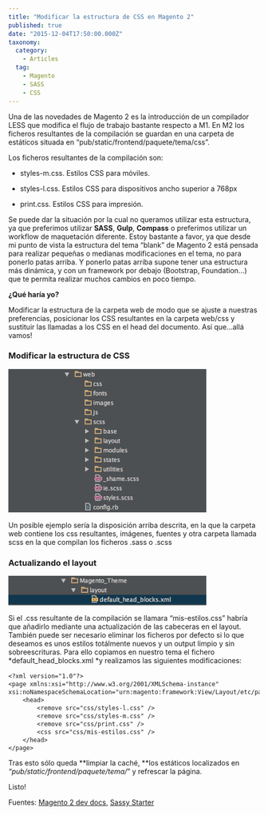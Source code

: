 ```yaml
---
title: "Modificar la estructura de CSS en Magento 2"
published: true
date: "2015-12-04T17:50:00.000Z"
taxonomy:
  category:
    - Articles
  tag:
    - Magento
    - SASS
    - CSS
---
```


Una de las novedades de Magento 2 es la introducción de un compilador LESS que modifica el flujo de trabajo bastante respecto a M1. En M2 los ficheros resultantes de la compilación se guardan en una carpeta de estáticos situada en “pub/static/frontend/paquete/tema/css”.

Los ficheros resultantes de la compilación son:

- styles-m.css. Estilos CSS para móviles.

- styles-l.css. Estilos CSS para dispositivos ancho superior a 768px

- print.css. Estilos CSS para impresión.

Se puede dar la situación por la cual no queramos utilizar esta estructura, ya que preferimos utilizar **SASS**, **Gulp**, **Compass** o preferimos utilizar un workflow de maquetación diferente. Estoy bastante a favor, ya que desde mi punto de vista la estructura del tema “blank” de Magento 2 está pensada para realizar pequeñas o medianas modificaciones en el tema, no para ponerlo patas arriba. Y ponerlo patas arriba supone tener una estructura más dinámica, y con un framework por debajo (Bootstrap, Foundation…) que te permita realizar muchos cambios en poco tiempo.

**¿Qué haría yo?**

Modificar la estructura de la carpeta web de modo que se ajuste a nuestras preferencias, posicionar los CSS resultantes en la carpeta web/css y sustituir las llamadas a los CSS en el head del documento. Así que…allá vamos!

### Modificar la estructura de CSS

![](1*XHrY8Uu60Vzu5sDY43mzmg.png)

Un posible ejemplo sería la disposición arriba descrita, en la que la carpeta web contiene los css resultantes, imágenes, fuentes y otra carpeta llamada scss en la que compilan los ficheros .sass o .scss

### Actualizando el layout

![](1*HkIZbcs5TdbVLxCAIYeSpQ.png)

Si el .css resultante de la compilación se llamara “mis-estilos.css” habría que añadirlo mediante una actualización de las cabeceras en el layout. También puede ser necesario eliminar los ficheros por defecto si lo que deseamos es unos estilos totálmente nuevos y un output limpio y sin sobreescrituras. Para ello copiamos en nuestro tema el fichero *default_head_blocks.xml *y realizamos las siguientes modificaciones:

    <?xml version="1.0"?>
    <page xmlns:xsi="http://www.w3.org/2001/XMLSchema-instance" xsi:noNamespaceSchemaLocation="urn:magento:framework:View/Layout/etc/page_configuration.xsd">
        <head>
            <remove src="css/styles-l.css" />
            <remove src="css/styles-m.css" />
            <remove src="css/print.css" />
            <css src="css/mis-estilos.css" />
        </head>
    </page>

Tras esto sólo queda **limpiar la caché, **los estáticos localizados en _“pub/static/frontend/paquete/tema/_” y refrescar la página.

Listo!

Fuentes: [Magento 2 dev docs](http://devdocs.magento.com/guides/v2.0/frontend-dev-guide/css-topics/css-overview.html), [Sassy Starter](https://github.com/minamarkham/sassy-starter)

